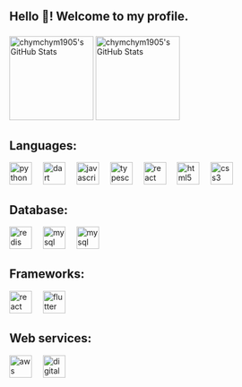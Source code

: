 <h2 align="left">Hello 👋! Welcome to my profile. </h2>

###

<div align="left">
  <img src="https://github-readme-stats.vercel.app/api?username=chymchym1905&theme=tokyonight&show_icons=true&hide_border=true&count_private=true" alt="chymchym1905's GitHub Stats" height="150"/>
  <img src="https://github-readme-stats.vercel.app/api/top-langs/?username=chymchym1905&theme=tokyonight&show_icons=true&hide_border=true&layout=compact" height="150" alt="chymchym1905's GitHub Stats" />
</div>

###



###
## Languages:
<div align="left">
  <img src="https://cdn.jsdelivr.net/gh/devicons/devicon/icons/python/python-original.svg" height="40" alt="python logo"  />
  <img width="12" />
  <img src="https://cdn.jsdelivr.net/gh/devicons/devicon@latest/icons/dart/dart-original.svg" height="40" alt="dart logo"/>
  <img width="12" />
  <img src="https://cdn.jsdelivr.net/gh/devicons/devicon/icons/javascript/javascript-original.svg" height="40" alt="javascript logo"  />
  <img width="12" />
  <img src="https://cdn.jsdelivr.net/gh/devicons/devicon/icons/typescript/typescript-original.svg" height="40" alt="typescript logo"  />
  <img width="12" />
  <img src="https://cdn.jsdelivr.net/gh/devicons/devicon/icons/react/react-original.svg" height="40" alt="react logo"  />
  <img width="12" />
  <img src="https://cdn.jsdelivr.net/gh/devicons/devicon/icons/html5/html5-original.svg" height="40" alt="html5 logo"  />
  <img width="12" />
  <img src="https://cdn.jsdelivr.net/gh/devicons/devicon/icons/css3/css3-original.svg" height="40" alt="css3 logo"  />
  <img width="12" />
</div>

## Database: 
<div align="left">
  <img src="https://cdn.jsdelivr.net/gh/devicons/devicon@latest/icons/redis/redis-original.svg" height="40" alt="redis logo"/>
  <img width="12" />
  <img src="https://cdn.jsdelivr.net/gh/devicons/devicon@latest/icons/mysql/mysql-original.svg" height="40" alt="mysql logo"/>
  <img width="12" />
  <img src="https://cdn.jsdelivr.net/gh/devicons/devicon@latest/icons/mongodb/mongodb-original-wordmark.svg" height="40" alt="mysql logo"/>
</div>


## Frameworks:
<div align="left">
  <img src="https://cdn.jsdelivr.net/gh/devicons/devicon@latest/icons/flutter/flutter-original.svg" height="40" alt="react logo"/>
  <img width="12" />
  <img src="https://cdn.jsdelivr.net/gh/devicons/devicon@latest/icons/react/react-original.svg" height="40" alt="flutter logo"/>
  <img width="12" />
</div>


## Web services:
<div align="left">
  <img src="https://cdn.jsdelivr.net/gh/devicons/devicon@latest/icons/amazonwebservices/amazonwebservices-original-wordmark.svg" height="40" alt="aws logo"/>
  <img width="12" />
  <img src="https://cdn.jsdelivr.net/gh/devicons/devicon@latest/icons/digitalocean/digitalocean-original.svg" height="40" alt="digitalocean logo"/>
  <img width="12" />
</div>

###
<br clear="both">

###